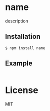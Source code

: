 
# name

  description

## Installation

```
$ npm install name
```

## Example

```js

```

# License

  MIT